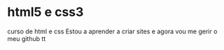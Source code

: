 # html5 e css3
 curso de html e css
Estou a aprender a criar sites e agora vou me gerir o meu github tt